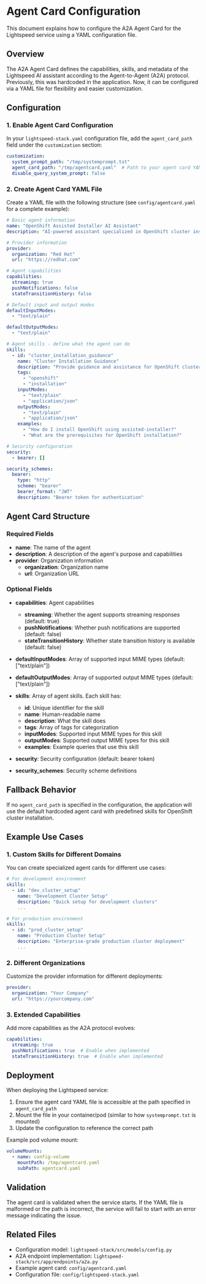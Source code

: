 # Agent Card Configuration

This document explains how to configure the A2A Agent Card for the Lightspeed service using a YAML configuration file.

## Overview

The A2A Agent Card defines the capabilities, skills, and metadata of the Lightspeed AI assistant according to the Agent-to-Agent (A2A) protocol. Previously, this was hardcoded in the application. Now, it can be configured via a YAML file for flexibility and easier customization.

## Configuration

### 1. Enable Agent Card Configuration

In your `lightspeed-stack.yaml` configuration file, add the `agent_card_path` field under the `customization` section:

```yaml
customization:
  system_prompt_path: "/tmp/systemprompt.txt"
  agent_card_path: "/tmp/agentcard.yaml"  # Path to your agent card YAML file
  disable_query_system_prompt: false
```

### 2. Create Agent Card YAML File

Create a YAML file with the following structure (see `config/agentcard.yaml` for a complete example):

```yaml
# Basic agent information
name: "OpenShift Assisted Installer AI Assistant"
description: "AI-powered assistant specialized in OpenShift cluster installation"

# Provider information
provider:
  organization: "Red Hat"
  url: "https://redhat.com"

# Agent capabilities
capabilities:
  streaming: true
  pushNotifications: false
  stateTransitionHistory: false

# Default input and output modes
defaultInputModes:
  - "text/plain"

defaultOutputModes:
  - "text/plain"

# Agent skills - define what the agent can do
skills:
  - id: "cluster_installation_guidance"
    name: "Cluster Installation Guidance"
    description: "Provide guidance and assistance for OpenShift cluster installation"
    tags:
      - "openshift"
      - "installation"
    inputModes:
      - "text/plain"
      - "application/json"
    outputModes:
      - "text/plain"
      - "application/json"
    examples:
      - "How do I install OpenShift using assisted-installer?"
      - "What are the prerequisites for OpenShift installation?"

# Security configuration
security:
  - bearer: []

security_schemes:
  bearer:
    type: "http"
    scheme: "bearer"
    bearer_format: "JWT"
    description: "Bearer token for authentication"
```

## Agent Card Structure

### Required Fields

- **name**: The name of the agent
- **description**: A description of the agent's purpose and capabilities
- **provider**: Organization information
  - **organization**: Organization name
  - **url**: Organization URL

### Optional Fields

- **capabilities**: Agent capabilities
  - **streaming**: Whether the agent supports streaming responses (default: true)
  - **pushNotifications**: Whether push notifications are supported (default: false)
  - **stateTransitionHistory**: Whether state transition history is available (default: false)

- **defaultInputModes**: Array of supported input MIME types (default: ["text/plain"])
- **defaultOutputModes**: Array of supported output MIME types (default: ["text/plain"])

- **skills**: Array of agent skills. Each skill has:
  - **id**: Unique identifier for the skill
  - **name**: Human-readable name
  - **description**: What the skill does
  - **tags**: Array of tags for categorization
  - **inputModes**: Supported input MIME types for this skill
  - **outputModes**: Supported output MIME types for this skill
  - **examples**: Example queries that use this skill

- **security**: Security configuration (default: bearer token)
- **security_schemes**: Security scheme definitions

## Fallback Behavior

If no `agent_card_path` is specified in the configuration, the application will use the default hardcoded agent card with predefined skills for OpenShift cluster installation.

## Example Use Cases

### 1. Custom Skills for Different Domains

You can create specialized agent cards for different use cases:

```yaml
# For development environment
skills:
  - id: "dev_cluster_setup"
    name: "Development Cluster Setup"
    description: "Quick setup for development clusters"
    ...

# For production environment
skills:
  - id: "prod_cluster_setup"
    name: "Production Cluster Setup"
    description: "Enterprise-grade production cluster deployment"
    ...
```

### 2. Different Organizations

Customize the provider information for different deployments:

```yaml
provider:
  organization: "Your Company"
  url: "https://yourcompany.com"
```

### 3. Extended Capabilities

Add more capabilities as the A2A protocol evolves:

```yaml
capabilities:
  streaming: true
  pushNotifications: true  # Enable when implemented
  stateTransitionHistory: true  # Enable when implemented
```

## Deployment

When deploying the Lightspeed service:

1. Ensure the agent card YAML file is accessible at the path specified in `agent_card_path`
2. Mount the file in your container/pod (similar to how `systemprompt.txt` is mounted)
3. Update the configuration to reference the correct path

Example pod volume mount:
```yaml
volumeMounts:
  - name: config-volume
    mountPath: /tmp/agentcard.yaml
    subPath: agentcard.yaml
```

## Validation

The agent card is validated when the service starts. If the YAML file is malformed or the path is incorrect, the service will fail to start with an error message indicating the issue.

## Related Files

- Configuration model: `lightspeed-stack/src/models/config.py`
- A2A endpoint implementation: `lightspeed-stack/src/app/endpoints/a2a.py`
- Example agent card: `config/agentcard.yaml`
- Configuration file: `config/lightspeed-stack.yaml`

